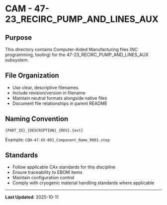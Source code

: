 # CAM - 47-23_RECIRC_PUMP_AND_LINES_AUX

## Purpose

This directory contains Computer-Aided Manufacturing files (NC programming, tooling) for the 47-23_RECIRC_PUMP_AND_LINES_AUX subsystem.

## File Organization

- Use clear, descriptive filenames
- Include revision/version in filename
- Maintain neutral formats alongside native files
- Document file relationships in parent README

## Naming Convention

```
{PART_ID}_{DESCRIPTION}_{REV}.{ext}
```

Example: `CQH-47-XX-001_Component_Name_R001.step`

## Standards

- Follow applicable CAx standards for this discipline
- Ensure traceability to EBOM items
- Maintain configuration control
- Comply with cryogenic material handling standards where applicable

---

**Last Updated**: 2025-10-11
